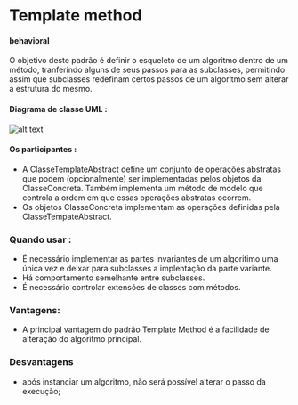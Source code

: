 # Template method
#### behavioral
O objetivo deste padrão é definir o esqueleto de um algoritmo dentro de um método,
tranferindo alguns de seus passos para as subclasses, permitindo assim que subclasses redefinam certos passos de um algoritmo sem alterar a estrutura do mesmo.

#### Diagrama de classe UML :
![alt text](https://www.thiengo.com.br/img/post/normal/2mukgjhalorsrofoqh4tsmkoo7d6109366674f9e6415c8aac1e22b99ea.jpg)

#### Os participantes :
- A ClasseTemplateAbstract define um conjunto de operações abstratas que podem (opcionalmente) ser implementadas pelos objetos da ClasseConcreta. Também implementa um método de modelo que controla a ordem em que essas operações abstratas ocorrem.
- Os objetos ClasseConcreta implementam as operações definidas pela ClasseTempateAbstract.

### Quando usar : 
- É necessário implementar as partes invariantes de um algoritimo uma única vez e deixar para subclasses a implentação da parte variante.
- Há comportamento semelhante entre subclasses.
- É necessário controlar extensões de classes com métodos.


### Vantagens:
- A principal vantagem do padrão Template Method é a facilidade de alteração do algoritmo principal.

### Desvantagens
- após instanciar um algoritmo, não será possível alterar o passo da execução;
